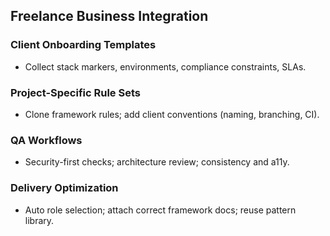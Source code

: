 ## Freelance Business Integration

### Client Onboarding Templates
- Collect stack markers, environments, compliance constraints, SLAs.

### Project-Specific Rule Sets
- Clone framework rules; add client conventions (naming, branching, CI).

### QA Workflows
- Security-first checks; architecture review; consistency and a11y.

### Delivery Optimization
- Auto role selection; attach correct framework docs; reuse pattern library.

